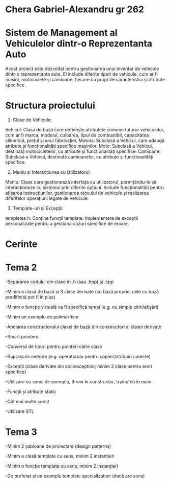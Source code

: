 # Chera Gabriel-Alexandru gr 262
# Sistem de Management al Vehiculelor dintr-o Reprezentanta Auto

Acest proiect este dezvoltat pentru gestionarea unui inventar de vehicule dintr-o reprezentanta auto. El include diferite tipuri de vehicule, cum ar fi mașini, motociclete și camioane, fiecare cu propriile caracteristici și atribute specifice.

# Structura proiectului

1. Clase de Vehicule:

Vehicul: Clasa de bază care definește atributele comune tuturor vehiculelor, cum ar fi marca, modelul, culoarea, tipul de combustibil, capacitatea cilindrică, prețul și anul fabricației.
Masina: Subclasă a Vehicul, care adaugă atribute și funcționalități specifice mașinilor.
Moto: Subclasă a Vehicul, destinată motocicletelor, cu atribute și funcționalități specifice.
Camioane: Subclasă a Vehicul, destinată camioanelor, cu atribute și funcționalități specifice.

2. Meniu și Interacțiunea cu Utilizatorul:

Meniu: Clasa care gestionează interfața cu utilizatorul, permițându-le să interacționeze cu sistemul prin diferite opțiuni.
Include funcționalități pentru afișarea instrucțiunilor, gestionarea stocului de vehicule și realizarea diferitelor operațiuni legate de vehicule.

3. Template-uri și Excepții:

templates.h: Conține funcții template.
Implementare de excepții personalizate pentru a gestiona cazuri specifice de eroare.

# Cerinte

# Tema 2
-Separarea codului din clase în .h (sau .hpp) și .cpp

-Minim o clasă de bază și 3 clase derivate (cu bază proprie, cele cu bază predifinită pot fi în plus)

-Minim o funcție virtuală va fi specifică temei (e.g. nu simple citiri/afișări)

-Minim un exemplu de polimorfism

-Apelarea constructorului clasei de bază din constructori ai clasei derivate

-Smart pointers

-Conversii de tipuri pentru pointeri către clase

-Suprascris metode (e.g. operatorul= pentru copieri/atribuiri corecte)

-Excepții (clase derivate din std::exception; minim 2 clase pentru erori specifice)

-Utilizare cu sens: de exemplu, throw în constructor, try/catch în main

-Funcții și atribute static

-Cât mai multe const

-Utilizare STL

# Tema 3
-Minim 2 șabloane de proiectare (design patterns)

-Minim o clasă template cu sens; minim 2 instanțieri

-Minim o funcție template cu sens; minim 2 instanțieri

-De preferat și un exemplu template specialization (dacă are sens)
